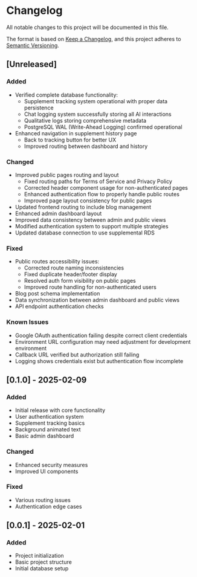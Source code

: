 # Changelog
All notable changes to this project will be documented in this file.

The format is based on [Keep a Changelog](https://keepachangelog.com/en/1.0.0/),
and this project adheres to [Semantic Versioning](https://semver.org/spec/v2.0.0.html).

## [Unreleased]
### Added
- Verified complete database functionality:
  - Supplement tracking system operational with proper data persistence
  - Chat logging system successfully storing all AI interactions
  - Qualitative logs storing comprehensive metadata
  - PostgreSQL WAL (Write-Ahead Logging) confirmed operational
- Enhanced navigation in supplement history page
  - Back to tracking button for better UX
  - Improved routing between dashboard and history

### Changed
- Improved public pages routing and layout
  - Fixed routing paths for Terms of Service and Privacy Policy
  - Corrected header component usage for non-authenticated pages
  - Enhanced authentication flow to properly handle public routes
  - Improved page layout consistency for public pages
- Updated frontend routing to include blog management
- Enhanced admin dashboard layout
- Improved data consistency between admin and public views
- Modified authentication system to support multiple strategies
- Updated database connection to use supplemental RDS

### Fixed
- Public routes accessibility issues:
  - Corrected route naming inconsistencies
  - Fixed duplicate header/footer display
  - Resolved auth form visibility on public pages
  - Improved route handling for non-authenticated users
- Blog post schema implementation
- Data synchronization between admin dashboard and public views
- API endpoint authentication checks

### Known Issues
- Google OAuth authentication failing despite correct client credentials
- Environment URL configuration may need adjustment for development environment
- Callback URL verified but authorization still failing
- Logging shows credentials exist but authentication flow incomplete

## [0.1.0] - 2025-02-09
### Added
- Initial release with core functionality
- User authentication system
- Supplement tracking basics
- Background animated text
- Basic admin dashboard

### Changed
- Enhanced security measures
- Improved UI components

### Fixed
- Various routing issues
- Authentication edge cases

## [0.0.1] - 2025-02-01
### Added
- Project initialization
- Basic project structure
- Initial database setup
